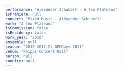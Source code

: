 ```yaml
---
performance: "Alexander Schubert - A few Plateaus"
isPremiere: null
concert: "Mixed Music - Alexander Schubert"
work: "A few Plateaus"
isCommission: false
isResidency: false
work_year: "2010"
ensemble: null
season: "2010-2011:2: GEMDays 2011"
venue: "Phipps Concert Hall"
person: null
country: null
---
```


